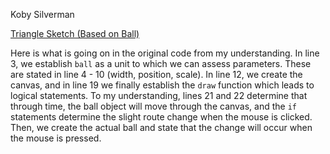 Koby Silverman

[Triangle Sketch (Based on Ball)](https://kobydotweb.github.io/120-work/hw-7/index.html)

Here is what is going on in the original code from my understanding. In line 3, we establish `ball` as a unit to which we can assess parameters. These are stated in line 4 - 10 (width, position, scale). In line 12, we create the canvas, and in line 19 we finally establish the `draw` function which leads to logical statements. To my understanding, lines 21 and 22 determine that through time, the ball object will move through the canvas, and the `if` statements determine the slight route change when the mouse is clicked. Then, we create the actual ball and state that the change will occur when the mouse is pressed. 
